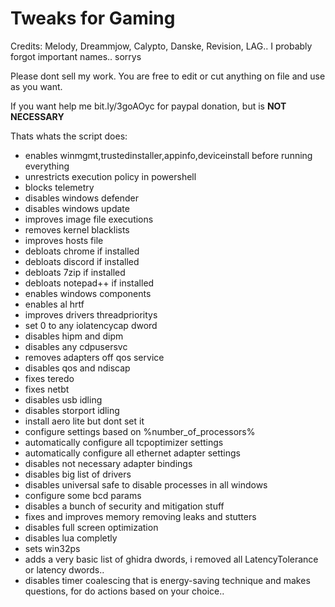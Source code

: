 # Tweaks for Gaming

Credits: Melody, Dreammjow, Calypto, Danske, Revision, LAG.. I probably forgot important names.. sorrys

Please dont sell my work. You are free to edit or cut anything on file and use as you want.

If you want help me bit.ly/3goAOyc for paypal donation, but is **NOT NECESSARY**

Thats whats the script does:
- enables winmgmt,trustedinstaller,appinfo,deviceinstall before running everything
- unrestricts execution policy in powershell
- blocks telemetry
- disables windows defender
- disables windows update
- improves image file executions
- removes kernel blacklists
- improves hosts file
- debloats chrome if installed
- debloats discord if installed
- debloats 7zip if installed
- debloats notepad++ if installed
- enables windows components
- enables al hrtf
- improves drivers threadprioritys
- set 0 to any iolatencycap dword
- disables hipm and dipm
- disables any cdpusersvc
- removes adapters off qos service
- disables qos and ndiscap
- fixes teredo
- fixes netbt
- disables usb idling
- disables storport idling
- install aero lite but dont set it
- configure settings based on %number_of_processors%
- automatically configure all tcpoptimizer settings
- automatically configure all ethernet adapter settings
- disables not necessary adapter bindings
- disables big list of drivers
- disables universal safe to disable processes in all windows
- configure some bcd params
- disables a bunch of security and mitigation stuff
- fixes and improves memory removing leaks and stutters
- disables full screen optimization
- disables lua completly
- sets win32ps
- adds a very basic list of ghidra dwords, i removed all LatencyTolerance or latency dwords..
- disables timer coalescing that is energy-saving technique
and makes questions, for do actions based on your choice..
